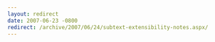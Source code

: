 ```yaml
---
layout: redirect
date: 2007-06-23 -0800
redirect: /archive/2007/06/24/subtext-extensibility-notes.aspx/
---
```

